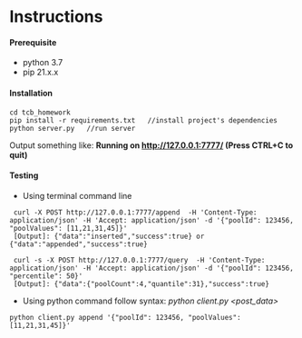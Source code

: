 # Instructions
#### Prerequisite
- python 3.7
- pip 21.x.x
#### Installation
```
cd tcb_homework
pip install -r requirements.txt   //install project's dependencies
python server.py   //run server
```
Output something like:  **Running on http://127.0.0.1:7777/ (Press CTRL+C to quit)**

#### Testing
- Using terminal command line
```
 curl -X POST http://127.0.0.1:7777/append  -H 'Content-Type: application/json' -H 'Accept: application/json' -d '{"poolId": 123456, "poolValues": [11,21,31,45]}'
 [Output]: {"data":"inserted","success":true} or {"data":"appended","success":true}
 
 curl -s -X POST http://127.0.0.1:7777/query  -H 'Content-Type: application/json' -H 'Accept: application/json' -d '{"poolId": 123456, "percentile": 50}'
 [Output]: {"data":{"poolCount":4,"quantile":31},"success":true}
```


- Using python command follow syntax: *python client.py <endpoint> <post_data>*
```
python client.py append '{"poolId": 123456, "poolValues": [11,21,31,45]}'
```
